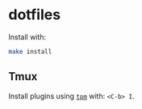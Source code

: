 # dotfiles

Install with:

~~~bash
make install
~~~

## Tmux

Install plugins using [`tpm`](https://github.com/tmux-plugins/tpm) with: `<C-b> I`.
